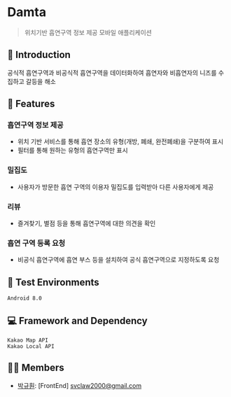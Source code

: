# Damta

> 위치기반 흡연구역 정보 제공 모바일 애플리케이션

## 📄 Introduction
공식적 흡연구역과 비공식적 흡연구역을 데이터화하여 
흡연자와 비흡연자의 니즈를 수집하고 갈등을 해소

## 🔑 Features
### 흡연구역 정보 제공
- 위치 기반 서비스를 통해 흡연 장소의 유형(개방, 폐쇄, 완전폐쇄)을 구분하여 표시
- 필터를 통해 원하는 유형의 흡연구역만 표시

### 밀집도
- 사용자가 방문한 흡연 구역의 이용자 밀집도를 입력받아 다른 사용자에게 제공

### 리뷰
- 즐겨찾기, 별점 등을 통해 흡연구역에 대한 의견을 확인

### 흡연 구역 등록 요청
- 비공식 흡연구역에 흡연 부스 등을 설치하여 공식 흡연구역으로 지정하도록 요청

## 📱 Test Environments
```
Android 8.0
```

## 💻 Framework and Dependency
```
Kakao Map API
Kakao Local API
```

## 👨‍💻 Members
- [박규훤](https://github.com/svclaw2000): [FrontEnd] svclaw2000@gmail.com

